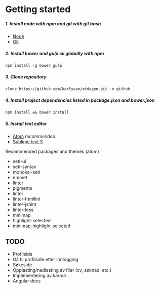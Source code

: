 # Getting started
##### 1. Install node with npm and git with git bash
- [Node](https://nodejs.org/en/ "Node homepage")
- [Git](http://git-scm.com/ "Git Homepage")

##### 2. Install bower and gulp cli globally with npm
`npm install -g bower gulp`

##### 3. Clone repository
`clone https://github.com/karlsvan/etdagen.git -o github`

##### 4. Install project dependencies listed in package.json and bower.json
`npm install && bower install`

##### 5. Install text editor
- [Atom](https://atom.io/ "Atom homepage") _recommended_
- [Sublime text 3](http://www.sublimetext.com/3 "Sublime homepage")

Recommended packages and themes (atom)
- seti-ui
- seti-syntax
- monokai-seti
- emmet
- linter
- pigments
- linter
- linter-htmllint
- linter-jshint
- linter-less
- minimap
- highlight-selected
- minimap-highlight-selected

## TODO
- Profilside
- Gå til profilside etter innlogging
- Søkeside
- Opplasting/nedlasting av filer (cv, søknad, etc.)
- Implementering av karma
- Angular docs
